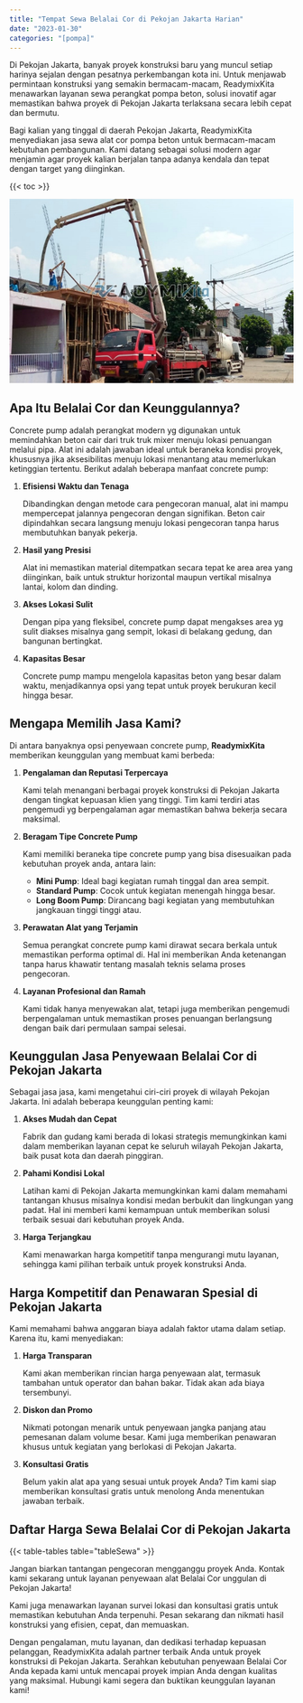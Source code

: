 ```yaml
---
title: "Tempat Sewa Belalai Cor di Pekojan Jakarta Harian"
date: "2023-01-30"
categories: "[pompa]"
---
```


Di Pekojan Jakarta, banyak proyek konstruksi baru yang muncul setiap harinya sejalan dengan pesatnya perkembangan kota ini. Untuk menjawab permintaan konstruksi yang semakin bermacam-macam, ReadymixKita menawarkan layanan sewa perangkat pompa beton, solusi inovatif agar memastikan bahwa proyek di Pekojan Jakarta terlaksana secara lebih cepat dan bermutu.

Bagi kalian yang tinggal di daerah Pekojan Jakarta, ReadymixKita menyediakan jasa sewa alat cor pompa beton untuk bermacam-macam kebutuhan pembangunan. Kami datang sebagai solusi modern agar menjamin agar proyek kalian berjalan tanpa adanya kendala dan tepat dengan target yang diinginkan.

{{< toc >}}

![Tempat Sewa Belalai Cor di Pekojan Jakarta Harian](/images/pompa/sewa-pompa-23.jpg)

## Apa Itu Belalai Cor dan Keunggulannya?

Concrete pump adalah perangkat modern yg digunakan untuk memindahkan beton cair dari truk truk mixer menuju lokasi penuangan melalui pipa. Alat ini adalah jawaban ideal untuk beraneka kondisi proyek, khususnya jika aksesibilitas menuju lokasi menantang atau memerlukan ketinggian tertentu. Berikut adalah beberapa manfaat concrete pump:

1. **Efisiensi Waktu dan Tenaga**

   Dibandingkan dengan metode cara pengecoran manual, alat ini mampu mempercepat jalannya pengecoran dengan signifikan. Beton cair dipindahkan secara langsung menuju lokasi pengecoran tanpa harus membutuhkan banyak pekerja.

2. **Hasil yang Presisi**

   Alat ini memastikan material ditempatkan secara tepat ke area area yang diinginkan, baik untuk struktur horizontal maupun vertikal misalnya lantai, kolom dan dinding.

3. **Akses Lokasi Sulit**

   Dengan pipa yang fleksibel, concrete pump dapat mengakses area yg sulit diakses misalnya gang sempit, lokasi di belakang gedung, dan bangunan bertingkat.

4. **Kapasitas Besar**

   Concrete pump mampu mengelola kapasitas beton yang besar dalam waktu, menjadikannya opsi yang tepat untuk proyek berukuran kecil hingga besar.

## Mengapa Memilih Jasa Kami?

Di antara banyaknya opsi penyewaan concrete pump, **ReadymixKita** memberikan keunggulan yang membuat kami berbeda:

1. **Pengalaman dan Reputasi Terpercaya**

   Kami telah menangani berbagai proyek konstruksi di Pekojan Jakarta dengan tingkat kepuasan klien yang tinggi. Tim kami terdiri atas pengemudi yg berpengalaman agar memastikan bahwa bekerja secara maksimal.

2. **Beragam Tipe Concrete Pump**

   Kami memiliki beraneka tipe concrete pump yang bisa disesuaikan pada kebutuhan proyek anda, antara lain:
   - **Mini Pump**: Ideal bagi kegiatan rumah tinggal dan area sempit.
   - **Standard Pump**: Cocok untuk kegiatan menengah hingga besar.
   - **Long Boom Pump**: Dirancang bagi kegiatan yang membutuhkan jangkauan tinggi tinggi atau.

3. **Perawatan Alat yang Terjamin**

   Semua perangkat concrete pump kami dirawat secara berkala untuk memastikan performa optimal di. Hal ini memberikan Anda ketenangan tanpa harus khawatir tentang masalah teknis selama proses pengecoran.

4. **Layanan Profesional dan Ramah**

   Kami tidak hanya menyewakan alat, tetapi juga memberikan pengemudi berpengalaman untuk memastikan proses penuangan berlangsung dengan baik dari permulaan sampai selesai.

## Keunggulan Jasa Penyewaan Belalai Cor di Pekojan Jakarta

Sebagai jasa jasa, kami mengetahui ciri-ciri proyek di wilayah Pekojan Jakarta. Ini adalah beberapa keunggulan penting kami:

1. **Akses Mudah dan Cepat**

   Fabrik dan gudang kami berada di lokasi strategis memungkinkan kami dalam memberikan layanan cepat ke seluruh wilayah Pekojan Jakarta, baik pusat kota dan daerah pinggiran.

2. **Pahami Kondisi Lokal**

   Latihan kami di Pekojan Jakarta memungkinkan kami dalam memahami tantangan khusus misalnya kondisi medan berbukit dan lingkungan yang padat. Hal ini memberi kami kemampuan untuk memberikan solusi terbaik sesuai dari kebutuhan proyek Anda.

3. **Harga Terjangkau**

   Kami menawarkan harga kompetitif tanpa mengurangi mutu layanan, sehingga kami pilihan terbaik untuk proyek konstruksi Anda.

## Harga Kompetitif dan Penawaran Spesial di Pekojan Jakarta

Kami memahami bahwa anggaran biaya adalah faktor utama dalam setiap. Karena itu, kami menyediakan:

1. **Harga Transparan**

   Kami akan memberikan rincian harga penyewaan alat, termasuk tambahan untuk operator dan bahan bakar. Tidak akan ada biaya tersembunyi.

2. **Diskon dan Promo**

   Nikmati potongan menarik untuk penyewaan jangka panjang atau pemesanan dalam volume besar. Kami juga memberikan penawaran khusus untuk kegiatan yang berlokasi di Pekojan Jakarta.

3. **Konsultasi Gratis**

   Belum yakin alat apa yang sesuai untuk proyek Anda? Tim kami siap memberikan konsultasi gratis untuk menolong Anda menentukan jawaban terbaik.

## Daftar Harga Sewa Belalai Cor di Pekojan Jakarta

{{< table-tables table="tableSewa" >}}

Jangan biarkan tantangan pengecoran mengganggu proyek Anda. Kontak kami sekarang untuk layanan penyewaan alat Belalai Cor unggulan di Pekojan Jakarta!

Kami juga menawarkan layanan survei lokasi dan konsultasi gratis untuk memastikan kebutuhan Anda terpenuhi. Pesan sekarang dan nikmati hasil konstruksi yang efisien, cepat, dan memuaskan.

Dengan pengalaman, mutu layanan, dan dedikasi terhadap kepuasan pelanggan, ReadymixKita adalah partner terbaik Anda untuk proyek konstruksi di Pekojan Jakarta. Serahkan kebutuhan penyewaan Belalai Cor Anda kepada kami untuk mencapai proyek impian Anda dengan kualitas yang maksimal. Hubungi kami segera dan buktikan keunggulan layanan kami!
